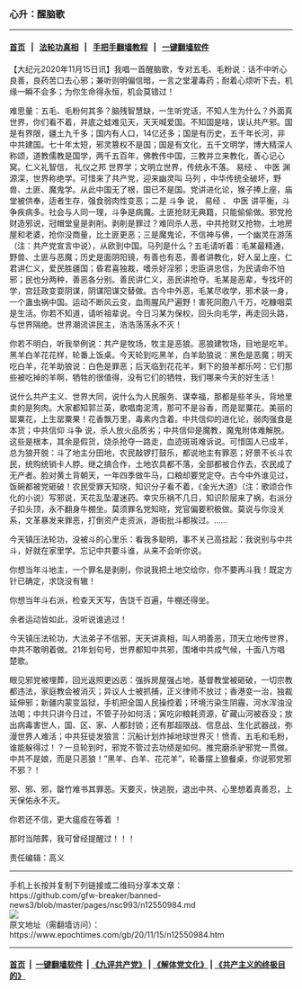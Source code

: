 ### 心升：醒脑歌
------------------------

#### [首页](https://github.com/gfw-breaker/banned-news3/blob/master/README.md) &nbsp;&nbsp;|&nbsp;&nbsp; [法轮功真相](https://github.com/begood0513/basic/blob/master/README.md)  &nbsp;&nbsp;|&nbsp;&nbsp; [手把手翻墙教程](https://github.com/gfw-breaker/guides/wiki)  &nbsp;&nbsp;|&nbsp;&nbsp; [一键翻墙软件](https://github.com/gfw-breaker/nogfw/blob/master/README.md)  



<div><p>
 【大纪元2020年11月15日讯】我唱一首醒脑歌，专对五毛、毛粉说：话不中听心良善，良药苦口去心邪；兼听则明偏信暗，一言之堂灌毒药；耐着心烦听下去，机缘一瞬不会多；为你生命得永恒，机会莫错过！
</p>
<p>
 难思量：五毛、毛粉何其多？脑残智慧缺，一生听党话，不知人生为什么？外面真世界，你们看不着，井底之蛙难见天，天天喊爱国。不知国是啥，误认共产邪。国是有界限，疆土九千多；国内有人口，14亿还多；国是有历史，五千年长河，非中共建国。七十年太短，邪灵篡权不是国；国是有文化，五千文明学，博大精深人称颂，道教儒教是国学，两千五百年，佛教传中国，三教并立来教化，善心记心窝。仁义礼智信，
 <ok href="https://www.epochtimes.com/gb/tag/%E7%A4%BC%E4%BB%AA%E4%B9%8B%E9%82%A6.html">
  礼仪之邦
 </ok>
 世界学；文明立世界，传统永不落。
 <ok href="https://www.epochtimes.com/gb/tag/%E6%98%93%E7%BB%8F.html">
  易经
 </ok>
 、
 <ok href="https://www.epochtimes.com/gb/tag/%E4%B8%AD%E5%8C%BB.html">
  中医
 </ok>
 渊源深，世界称绝学。可惜来了共产党，迎来幽灵叫
 <ok href="https://www.epochtimes.com/gb/tag/%E9%A9%AC%E5%88%97.html">
  马列
 </ok>
 ，中华传统全破坏，野兽、土匪、魔鬼学。从此中国无了根，国已不是国。党讲进化论，猴子捧上座，庙堂被供奉，适者生存，强食弱肉性变恶；二是
 <ok href="https://www.epochtimes.com/gb/tag/%E6%96%97%E4%BA%89.html">
  斗争
 </ok>
 说，
 <ok href="https://www.epochtimes.com/gb/tag/%E6%98%93%E7%BB%8F.html">
  易经
 </ok>
 、
 <ok href="https://www.epochtimes.com/gb/tag/%E4%B8%AD%E5%8C%BB.html">
  中医
 </ok>
 讲平衡，斗争疾病多。社会与人同一理，斗争是病魔。土匪抢财无典籍，只能偷偷做。邪党抢财造邪说，冠帽堂皇是剥削。剥削是罪过？难同杀人恶，中共抢财又抢物，土地房屋和老婆，抢你没商量，比土匪更恶；三是魔鬼论，不信神与佛，一个幽灵在游荡（注：共产党宣言中说），从欧到中国。马列是什么？五毛请听着：毛某最精通，野兽、土匪与恶魔；历史是面阴阳镜，有善也有恶，善者讲教化，好人呈上座，仁君讲仁义，爱民胜疆国；昏君喜独裁，嗜杀好淫邪；忠臣讲忠信，为民请命不怕邪；民也分两种，善恶各分别。善民讲仁义，恶民讲抢夺。毛某是恶辈，专找坏的学，宫廷政变耍阴谋，阴谋阳谋交替做。古今中外恶，毛某尽收学，邪术装一身，一个蛊虫祸中国。运动不断风云变，血雨腥风尸遍野！害死同胞八千万，吃糠咽菜是生活。你若不知道，请听祖辈说。今日习某为保权，回头向毛学，再走回头路，与世界隔绝。世界潮流讲民主，浩浩荡荡永不灭！
</p>
<p>
 你若不明白，听我举例说：共产是牧场，牧主是恶狼。恶狼建牧场，目地是吃羊。黑羊白羊花花样，轮番上饭桌。今天轮到吃黑羊，白羊助狼说：黑色是恶魔；明天吃白羊，花羊助狼说：白色是罪恶；后天临到花花羊，剩下的狼羊都乐呵：它们那些被吃掉的羊啊，牺牲的很值得，没有它们的牺牲，我们哪来今天的好生活！
</p>
<p>
 说什么共产主义、世界大同，说什么为人民服务、谋幸福，那都是些羊头，背地里卖的是狗肉。大家都知郭兰英，歌唱南泥湾，那可不是谷香，而是罂粟花。美丽的罂粟花，上生罂粟果！花香飘万里，毒素内含着。中共信仰的进化论，弱肉强食是本货；中共信仰
 <ok href="https://www.epochtimes.com/gb/tag/%E6%96%97%E4%BA%89.html">
  斗争
 </ok>
 说，杀人放火品质劣；中共信仰是魔教，魔鬼附体难解脱。这些是根本，其余是假货，烧杀抢夺一路走，血迹斑斑难诉说。可惜国人已成羊，总为狼开脱：斗了地主分田地，农民敲锣打鼓乐，都说地主有罪恶；好景不长斗农民，统购统销卡人脖。继之搞合作，土地农具都不落，全部都被合作去，农民成了无产者。脸对黄土背朝天，一年四季做牛马，口粮却要党定夺。古今中外谁见过，饭碗都被党砸破！农民受罪天知晓，知识分子看不着，《金光大道》（注：歌颂合作化的小说）写邪说，天花乱坠灌迷药。幸灾乐祸不几日，知识阶层来了祸，右派分子扣头顶，永不翻身牛棚坐。莫须罪名党知晓，党官偏要积极做。莫说与你没关系，文革暴发来罪恶，打倒资产走资派，游街批斗都挨过。……
</p>
<p>
 今天镇压法轮功，没被斗的心里乐：看我多聪明，事不关己高挂起：我说别与中共斗，好就在家里学。忘记中共要斗谁，从来不会听你说。
</p>
<p>
 你想当年斗地主，一个罪名是剥削，你说我把土地交给你，你不要再斗我！既定方针已确定，求饶没有辙！
</p>
<p>
 你想当年斗右派，检查天天写，告饶千百遍，牛棚还得坐。
</p>
<p>
 余者运动皆如此，没听说谁逃过！
</p>
<p>
 今天镇压法轮功，大法弟子不信邪，天天讲真相，叫人明善恶，顶天立地传世界，中共不敢明着做。21年划句号，世界都知中共邪，围堵中共成气候，十面八方唱楚歌。
</p>
<p>
 眼见邪党被埋葬，回光返照更凶恶：强拆房屋强占地，基督教堂被砸破，一切宗教都违法，家庭教会被消灭；异议人士被抓捕，正义律师不放过；香港变一治，独裁延伸邪；新疆内蒙变监狱，手机把全国人民操控着；环境污染生阴霾，河水浑浊没法喝；中共只讲今日过，不管子孙如何活；寅吃卯粮耗资源，矿藏山河被吞没；放出病毒害世人，国、区、家、人都封锁；还有那超限战、信息战、生化武器战，弥漫世界人难活；中共狂徒发狼言：沉船计划炸掉地球世界灭！愤青、五毛和毛粉，谁能躲得过！？一旦轮到时，邪党不管过去功绩是如何。推完磨杀驴邪党一贯做。中共不是娘，而是只恶狼！”黑羊、白羊、花花羊”，轮番摆上狼餐桌，你说邪党邪不邪？！
</p>
<p>
 邪、邪、邪，罄竹难书其罪恶。天要灭，快逃脱，退出中共、心里想着真善忍，上天保佑永不灭。
</p>
<p>
 你若还不信，更大瘟疫在等着 ！
</p>
<p>
 那时当陪葬，我可曾经提醒过！！！
</p>
<p>
 责任编辑：高义
</p>
</div>
<hr/>
手机上长按并复制下列链接或二维码分享本文章：<br/>
https://github.com/gfw-breaker/banned-news3/blob/master/pages/nsc993/n12550984.md <br/>
<a href='https://github.com/gfw-breaker/banned-news3/blob/master/pages/nsc993/n12550984.md'><img src='https://github.com/gfw-breaker/banned-news3/blob/master/pages/nsc993/n12550984.md.png'/></a> <br/>
原文地址（需翻墙访问）：https://www.epochtimes.com/gb/20/11/15/n12550984.htm


------------------------
#### [首页](https://github.com/gfw-breaker/banned-news3/blob/master/README.md) &nbsp;|&nbsp; [一键翻墙软件](https://github.com/gfw-breaker/nogfw/blob/master/README.md) &nbsp;| [《九评共产党》](https://github.com/gfw-breaker/9ping.md/blob/master/README.md#九评之一评共产党是什么) | [《解体党文化》](https://github.com/gfw-breaker/jtdwh.md/blob/master/README.md) | [《共产主义的终极目的》](https://github.com/gfw-breaker/gczydzjmd.md/blob/master/README.md)


<img src='http://gfw-breaker.win/banned-news3/pages/nsc993/n12550984.md' width='0px' height='0px'/>